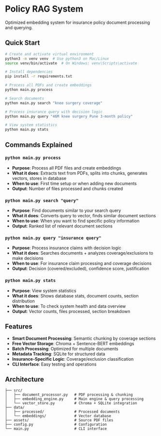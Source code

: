 # Policy RAG System

Optimized embedding system for insurance policy document processing and querying.

## Quick Start

```bash
# Create and activate virtual environment
python3 -m venv venv  # Use python3 on Mac/Linux
source venv/bin/activate  # On Windows: venv\Scripts\activate

# Install dependencies
pip install -r requirements.txt

# Process all PDFs and create embeddings
python main.py process

# Search documents
python main.py search "knee surgery coverage"

# Process insurance query with decision logic
python main.py query "46M knee surgery Pune 3-month policy"

# View system statistics
python main.py stats
```

## Commands Explained

### `python main.py process`
- **Purpose**: Process all PDF files and create embeddings
- **What it does**: Extracts text from PDFs, splits into chunks, generates vectors, stores in database
- **When to use**: First time setup or when adding new documents
- **Output**: Number of files processed and chunks created

### `python main.py search "query"`
- **Purpose**: Find documents similar to your search query
- **What it does**: Converts query to vector, finds similar document sections
- **When to use**: When you want to find specific policy information
- **Output**: Ranked list of relevant document sections

### `python main.py query "insurance query"`
- **Purpose**: Process insurance claims with decision logic
- **What it does**: Searches documents + analyzes coverage/exclusions to make decisions
- **When to use**: For insurance claim processing and coverage decisions
- **Output**: Decision (covered/excluded), confidence score, justification

### `python main.py stats`
- **Purpose**: View system statistics
- **What it does**: Shows database stats, document counts, section distribution
- **When to use**: To check system health and data overview
- **Output**: Vector counts, files processed, section breakdown

## Features

- **Smart Document Processing**: Semantic chunking by coverage sections
- **Free Vector Storage**: Chroma + Sentence-BERT embeddings
- **Batch Processing**: Optimized for multiple documents
- **Metadata Tracking**: SQLite for structured data
- **Insurance-Specific Logic**: Coverage/exclusion classification
- **CLI Interface**: Easy testing and operations

## Architecture

```
├── src/
│   ├── document_processor.py   # PDF processing & chunking
│   ├── embedding_engine.py     # Main engine & query processing
│   └── vector_store.py         # Chroma + SQLite integration
├── data/
│   ├── processed/              # Processed documents
│   └── embeddings/             # Vector database
├── assets/                     # Source PDF files
├── config.py                   # Configuration
└── main.py                     # CLI interface

